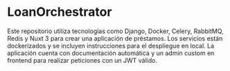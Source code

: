 # LoanOrchestrator
Este repositorio utiliza tecnologías como Django, Docker, Celery, RabbitMQ, Redis y Nuxt 3 para crear una aplicación de préstamos. Los servicios están dockerizados y se incluyen instrucciones para el despliegue en local. La aplicación cuenta con documentación automática y un admin custom en frontend para realizar peticiones con un JWT válido. 
